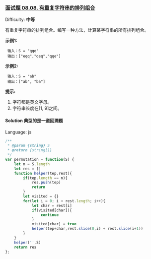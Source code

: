 ### [面试题 08.08\. 有重复字符串的排列组合](https://leetcode-cn.com/problems/permutation-ii-lcci/)

Difficulty: **中等**


有重复字符串的排列组合。编写一种方法，计算某字符串的所有排列组合。

**示例1:**

```
 输入：S = "qqe"
 输出：["eqq","qeq","qqe"]
```

**示例2:**

```
 输入：S = "ab"
 输出：["ab", "ba"]
```

**提示:**

1.  字符都是英文字母。
2.  字符串长度在[1, 9]之间。


#### Solution  典型的是一道回溯题

Language: js

```js
​/**
 * @param {string} S
 * @return {string[]}
 */
var permutation = function(S) {
    let n = S.length
    let res = []
    function helper(tep,rest){
        if(tep.length == n){
            res.push(tep)
            return 
        }
        let visited = {}
        for(let i = 0; i < rest.length; i++){
            let char = rest[i]
            if(visited[char]){
                continue
            }
            visited[char] = true 
            helper(tep+char,rest.slice(0,i) + rest.slice(i+1))
        }
    }
    helper('',S)
    return res 
};
```